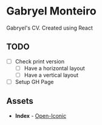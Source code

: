 # Gabryel Monteiro

Gabryel's CV. Created using React

## TODO
- [ ] Check print version
  - [ ] Have a horizontal layout
  - [ ] Have a vertical layout
- [ ] Setup GH Page

## Assets

* **Index** - [Open-Iconic](https://github.com/iconic/open-iconic)
